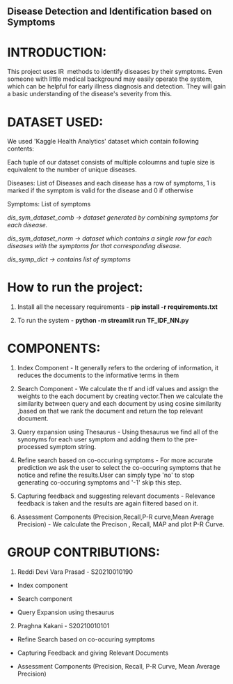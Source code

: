 ## Disease Detection and Identification based on Symptoms

# INTRODUCTION:

This project uses IR  methods to identify diseases by their symptoms.
Even someone with little medical background may easily operate the system, which can be helpful for early illness diagnosis and detection. They will gain a basic understanding of the disease's severity from this.

# DATASET USED:

We used 'Kaggle Health Analytics' dataset which contain following contents: 

Each tuple of our dataset consists of multiple coloumns and tuple size is equivalent to the number of unique diseases.

Diseases: List of Diseases and each disease has a row of symptoms, 1 is marked if the symptom is valid for the disease and 0 if otherwise

Symptoms: List of symptoms

*dis_sym_dataset_comb -> dataset generated by combining symptoms for each disease.*

*dis_sym_dataset_norm -> dataset which contains a single row for each diseases with the symptoms for that corresponding disease.*

*dis_symp_dict -> contains list of symptoms*

# How to run the project:

1. Install all the necessary requirements - **pip install -r requirements.txt**

2. To run the system - **python -m streamlit run TF_IDF_NN.py**

# COMPONENTS:
1. Index Component -
  It generally refers to the ordering of information, it reduces the documents to the informative terms in them

2. Search Component -
   We calculate the tf and idf values and assign the weights to the each document by creating vector.Then we calculate the similarity between query and each document by using cosine similarity ,based on that we rank the document and return the top relevant document.

3. Query expansion using Thesaurus -
   Using thesaurus we find all of the synonyms for each user symptom and adding them to the pre-processed symptom string.

4. Refine search based on co-occuring symptoms -
   For more accurate prediction we ask the user to select the co-occuring symptoms that he notice and refine the results.User can simply type 'no' to stop generating co-occuring symptoms and '-1' skip this step.

5. Capturing feedback and suggesting relevant documents -
   Relevance feedback is taken and the results are again filtered based on it.

6. Assessment Components (Precision,Recall,P-R curve,Mean Average Precision) -
    We calculate the Precison , Recall, MAP and plot P-R Curve.

# GROUP CONTRIBUTIONS:
1. Reddi Devi Vara Prasad - S20210010190

- Index component

- Search component

- Query Expansion using thesaurus

2. Praghna Kakani - S20210010101

- Refine Search based on co-occuring symptoms

- Capturing Feedback and giving Relevant Documents

- Assessment Components (Precision, Recall, P-R Curve, Mean Average Precision)